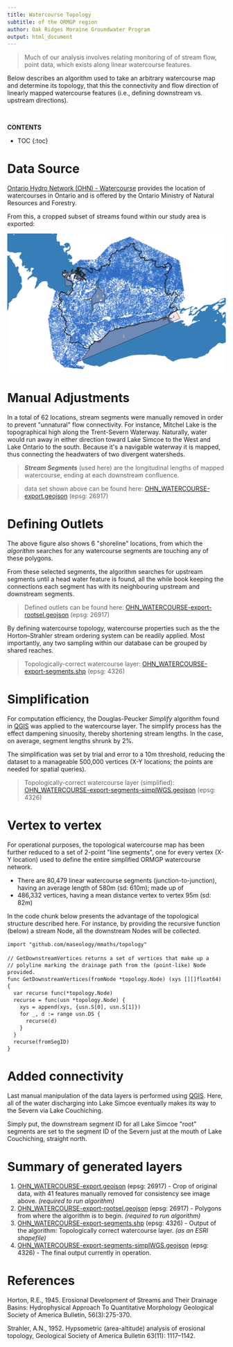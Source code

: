 ```yaml
---
title: Watercourse Topology 
subtitle: of the ORMGP region
author: Oak Ridges Moraine Groundwater Program
output: html_document
---
```



> Much of our analysis involves relating monitoring of of stream flow, point data, which exists along linear watercourse features.

Below describes an algorithm used to take an arbitrary watercourse map and determine its topology, that this the connectivity and flow direction of linearly mapped watercourse features (i.e., defining downstream vs. upstream directions).
 
<br>

**CONTENTS**

* TOC
{:toc}


# Data Source

[Ontario Hydro Network (OHN) - Watercourse](https://geohub.lio.gov.on.ca/datasets/a222f2996e7c454f9e8d028aa05995d3_26/about) provides the location of watercourses in Ontario and is offered by the Ontario Ministry of Natural Resources and Forestry.

From this, a cropped subset of streams found within our study area is exported:

![](fig/OHN_WATERCOURSE-export.png)




# Manual Adjustments

In a total of 62 locations, stream segments were manually removed in order to prevent "unnatural" flow connectivity. For instance, Mitchel Lake is the topographical high along the Trent-Severn Waterway. Naturally, water would run away in either direction toward Lake Simcoe to the West and Lake Ontario to the south. Because it's a navigable waterway it is mapped, thus connecting the headwaters of two divergent watersheds.

> __*Stream Segments*__ (used here) are the longitudinal lengths of mapped watercourse, ending at each downstream confluence.

> data set shown above can be found here: [OHN_WATERCOURSE-export.geojson](https://www.dropbox.com/s/keulxjvddye09o6/OHN_WATERCOURSE-export.geojson?dl=1) (epsg: 26917)

# Defining Outlets

The above figure also shows 6 "shoreline" locations, from which the *algorithm* searches for any watercourse segments are touching any of these polygons.

From these selected segments, the algorithm searches for upstream segments until a head water feature is found, all the while book keeping the connections each segment has with its neighbouring upstream and downstream segments.

> Defined outlets can be found here: [OHN_WATERCOURSE-export-rootsel.geojson](https://www.dropbox.com/s/tzdead8bz77xm02/OHN_WATERCOURSE-export-rootsel.geojson?dl=1) (epsg: 26917)

By defining watercourse topology, watercourse properties such as the the Horton–Strahler stream ordering system can be readily applied. Most importantly, any two sampling within our database can be grouped by shared reaches.

> Topologically-correct watercourse layer: [OHN_WATERCOURSE-export-segments.shp](https://www.dropbox.com/s/0c3wtu5g2vjbabg/OHN_WATERCOURSE-export-segments.7z?dl=1) (epsg: 4326)


# Simplification

For computation efficiency, the Douglas-Peucker *Simplify* algorithm found in [QGIS](https://www.qgis.org) was applied to the watercourse layer. The simplify process has the effect dampening sinuosity, thereby shortening stream lengths. In the case, on average, segment lengths shrunk by 2%.

The simplification was set by trial and error to a 10m threshold, reducing the dataset to a manageable 500,000 vertices (X-Y locations; the points are needed for spatial queries).

> Topologically-correct watercourse layer (simplified): [OHN_WATERCOURSE-export-segments-simplWGS.geojson](https://www.dropbox.com/s/uf9xs1zsfub917u/OHN_WATERCOURSE-export-segments-simplWGS.geojson?dl=1) (epsg: 4326)


# Vertex to vertex

For operational purposes, the topological watercourse map has been further reduced to a set of 2-point "line segments", one for every vertex (X-Y location) used to define the entire simplified ORMGP watercourse network.

* There are 80,479 linear watercourse segments (junction-to-junction), having an average length of 580m (sd: 610m); made up of
* 486,332 vertices, having a mean distance vertex to vertex 95m (sd: 82m)

In the code chunk below presents the advantage of the topological structure described here. For instance, by providing the recursive function (below) a stream Node, all the downstream Nodes will be collected.


```
import "github.com/maseology/mmaths/topology"

// GetDownstreamVertices returns a set of vertices that make up a 
// polyline marking the drainage path from the (point-like) Node provided.
func GetDownstreamVertices(fromNode *topology.Node) (xys [][]float64) {
  var recurse func(*topology.Node)
  recurse = func(usn *topology.Node) {
    xys = append(xys, {usn.S[0], usn.S[1]})
    for _, d := range usn.DS {
      recurse(d)
    }
  }
  recurse(fromSegID)
}
```

# Added connectivity

Last manual manipulation of the data layers is performed using [QGIS](https://www.qgis.org/en/site/). Here, all of the water discharging into Lake Simcoe eventually makes its way to the Severn via Lake Couchiching.

Simply put, the downstream segment ID for all Lake Simcoe "root" segments are set to the segment ID of the Severn just at the mouth of Lake Couchiching, straight north.


# Summary of generated layers

1. [OHN_WATERCOURSE-export.geojson](https://www.dropbox.com/s/keulxjvddye09o6/OHN_WATERCOURSE-export.geojson?dl=1) (epsg: 26917) - Crop of original data, with 41 features manually removed for consistency see image above. *(required to run algorithm)*
1. [OHN_WATERCOURSE-export-rootsel.geojson](https://www.dropbox.com/s/tzdead8bz77xm02/OHN_WATERCOURSE-export-rootsel.geojson?dl=1) (epsg: 26917) - Polygons from where the algorithm is to begin. *(required to run algorithm)*
1. [OHN_WATERCOURSE-export-segments.shp](https://www.dropbox.com/s/0c3wtu5g2vjbabg/OHN_WATERCOURSE-export-segments.7z?dl=1) (epsg: 4326) - Output of the algorithm: Topologically correct watercourse layer. *(as an ESRI shapefile)*
1. [OHN_WATERCOURSE-export-segments-simplWGS.geojson](https://www.dropbox.com/s/uf9xs1zsfub917u/OHN_WATERCOURSE-export-segments-simplWGS.geojson?dl=1) (epsg: 4326) - The final output currently in operation.


<!-- # Source code -->

<!-- See [drainTopology](https://github.com/OWRC/interpolants/tree/main/interpolation/drainTopology) written in Go. -->



# References

Horton, R.E., 1945. Erosional Development of Streams and Their Drainage Basins: Hydrophysical Approach To Quantitative Morphology Geological Society of America Bulletin, 56(3):275-370.

Strahler, A.N., 1952. Hypsometric (area-altitude) analysis of erosional topology, Geological Society of America Bulletin 63(11): 1117–1142.
